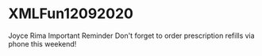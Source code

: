 # XMLFun12092020

<?xml version="1.0" encoding="UTF-8"?>
<note>
  <to>Joyce</to>
  <from>Rima</from>
  <heading>Important Reminder</heading>
  <body>Don't forget to order prescription refills via phone this weekend!</body>
</note>
